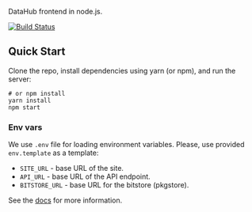 DataHub frontend in node.js.

[![Build Status](https://travis-ci.org/datahq/frontend.svg?branch=master)](https://travis-ci.org/datahq/frontend)

## Quick Start

Clone the repo, install dependencies using yarn (or npm), and run the server:

```
# or npm install
yarn install
npm start
```

### Env vars

We use `.env` file for loading environment variables. Please, use provided `env.template` as a template:

* `SITE_URL` - base URL of the site.
* `API_URL` - base URL of the API endpoint.
* `BITSTORE_URL` - base URL for the bitstore (pkgstore).

See the [docs](http://docs.datahub.io/developers/) for more information.
